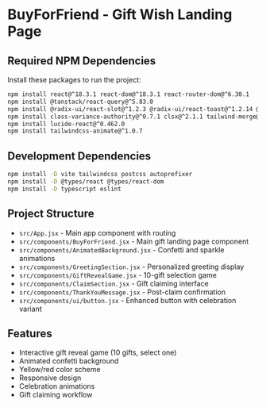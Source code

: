 # BuyForFriend - Gift Wish Landing Page

## Required NPM Dependencies

Install these packages to run the project:

```bash
npm install react@^18.3.1 react-dom@^18.3.1 react-router-dom@^6.30.1
npm install @tanstack/react-query@^5.83.0
npm install @radix-ui/react-slot@^1.2.3 @radix-ui/react-toast@^1.2.14 @radix-ui/react-tooltip@^1.2.7
npm install class-variance-authority@^0.7.1 clsx@^2.1.1 tailwind-merge@^2.6.0
npm install lucide-react@^0.462.0
npm install tailwindcss-animate@^1.0.7
```

## Development Dependencies

```bash
npm install -D vite tailwindcss postcss autoprefixer
npm install -D @types/react @types/react-dom
npm install -D typescript eslint
```

## Project Structure

- `src/App.jsx` - Main app component with routing
- `src/components/BuyForFriend.jsx` - Main gift landing page component
- `src/components/AnimatedBackground.jsx` - Confetti and sparkle animations
- `src/components/GreetingSection.jsx` - Personalized greeting display
- `src/components/GiftRevealGame.jsx` - 10-gift selection game
- `src/components/ClaimSection.jsx` - Gift claiming interface
- `src/components/ThankYouMessage.jsx` - Post-claim confirmation
- `src/components/ui/button.jsx` - Enhanced button with celebration variant

## Features

- Interactive gift reveal game (10 gifts, select one)
- Animated confetti background
- Yellow/red color scheme
- Responsive design
- Celebration animations
- Gift claiming workflow